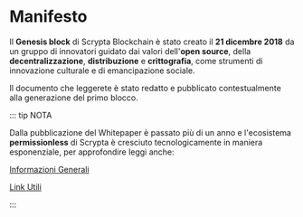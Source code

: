 # Manifesto

Il **Genesis block** di Scrypta Blockchain è stato creato il **21 dicembre 2018** da un gruppo di innovatori guidato dai valori dell'**open source**, della **decentralizzazione**, **distribuzione**  e **crittografia**, come strumenti di innovazione culturale e di emancipazione sociale.

Il documento che leggerete è stato redatto e pubblicato contestualmente alla generazione del primo blocco.


::: tip NOTA

Dalla pubblicazione del Whitepaper è passato più di un anno e l'ecosistema **permissionless** di Scrypta è cresciuto tecnologicamente in maniera esponenziale, per approfondire leggi anche:

[Informazioni Generali](../general-info/README.md)

[Link Utili](../general-info/link.md)

:::